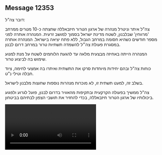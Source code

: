 ## Message 12353

דובר צה"ל:

צה"ל איתר וניטרל מנהרה של ארגון הטרור חיזבאללה שחצתה כ-10 מטרים ממרחב 'מרווחין' שבלבנון, לשטח מדינת ישראל בסמוך למושב זרעית. המנהרה אותרה לפני מספר חודשים כשהיא חסומה במרחב הגבול, ללא פתח יציאה בישראל.
המנהרה אותרה במסגרת פעולת צה״ל להשמדה תשתיות טרור במרחב דרום לבנון.

המנהרה הייתה באחיזה מבצעית מלאה עד להגעת הלוחמים לשטח על מנת למנוע שימוש בה לביצוע טרור. 

כוחות צה"ל ובהם יחידות מיוחדות סרקו את התשתית ואיתרו בה אמצעי לחימה, ציוד חבלה וטילי נ"ט. 

בשלב זה, למעט תשתית זו, לא מוכרות מנהרות נוספות שחוצות מלבנון לישראל. 

צה"ל ממשיך בפעולה הקרקעית ובתקיפות מהאוויר בדרום לבנון, פועל לגרוע ולפגוע ביכולותיו של ארגון הטרור חיזבאללה, בכדי להחזיר את תושבי הצפון לבתיהם בביטחון.

![Video](12353/12353_media.mp4)
